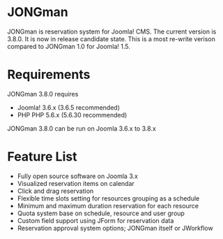JONGman
=======

JONGman is reservation system for Joomla! CMS. The current version is 3.8.0. It is now in release candidate state. This is a most re-write verison compared to JONGman 1.0 for Joomla! 1.5.

Requirements
============

JONGman 3.8.0 requires 
+ Joomla! 3.6.x (3.6.5 recommended)
+ PHP PHP 5.6.x (5.6.30 recommended)

JONGman 3.8.0 can be run on Joomla 3.6.x to 3.8.x

Feature List
============
+ Fully open source software on Joomla 3.x
+ Visualized reservation items on calendar
+ Click and drag reservation
+ Flexible time slots setting for resources grouping as a schedule
+ Minimum and maximum duration reservation for each resource
+ Quota system base on schedule, resource and user group
+ Custom field support using JForm for reservation data
+ Reservation approval system options; JONGman itself or JWorkflow
